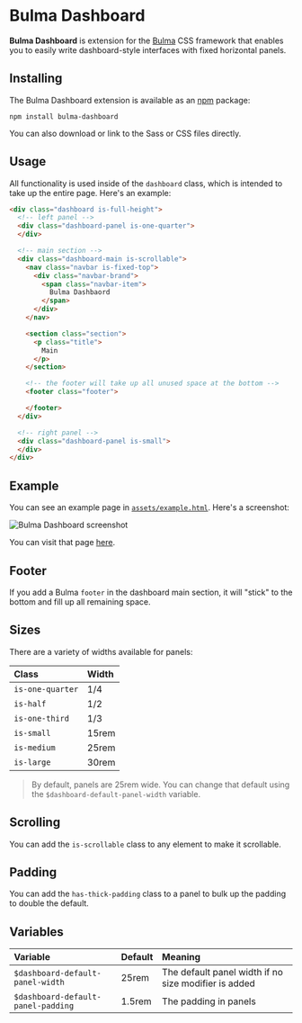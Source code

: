 # Bulma Dashboard

**Bulma Dashboard** is extension for the [Bulma](https://bulma.io) CSS framework that enables you to easily write dashboard-style interfaces with fixed horizontal panels.

## Installing

The Bulma Dashboard extension is available as an [npm](https://npmjs.org) package:

```shell
npm install bulma-dashboard
```

You can also download or link to the Sass or CSS files directly.

## Usage

All functionality is used inside of the `dashboard` class, which is intended to take up the entire page. Here's an example:

```html
<div class="dashboard is-full-height">
  <!-- left panel -->
  <div class="dashboard-panel is-one-quarter">
  </div>

  <!-- main section -->
  <div class="dashboard-main is-scrollable">
    <nav class="navbar is-fixed-top">
      <div class="navbar-brand">
        <span class="navbar-item">
          Bulma Dashbaord
        </span>
      </div>
    </nav>

    <section class="section">
      <p class="title">
        Main
      </p>
    </section>

    <!-- the footer will take up all unused space at the bottom -->
    <footer class="footer">

    </footer>
  </div>

  <!-- right panel -->
  <div class="dashboard-panel is-small">
  </div>
</div>
```

## Example

You can see an example page in [`assets/example.html`](assets/example.html). Here's a screenshot:

![Bulma Dashboard screenshot](docs/screenshot.png)

You can visit that page [here](https://lucperkins.github.io/bulma-dashboard/index.html).

## Footer

If you add a Bulma `footer` in the dashboard main section, it will "stick" to the bottom and fill up all remaining space.

## Sizes

There are a variety of widths available for panels:

Class | Width
:-----|:-----
`is-one-quarter` | 1/4
`is-half` | 1/2
`is-one-third` | 1/3
`is-small` | 15rem
`is-medium` | 25rem
`is-large` | 30rem

> By default, panels are 25rem wide. You can change that default using the `$dashboard-default-panel-width` variable.

## Scrolling

You can add the `is-scrollable` class to any element to make it scrollable.

## Padding

You can add the `has-thick-padding` class to a panel to bulk up the padding to double the default.

## Variables

Variable | Default | Meaning
:--------|:--------|:-------
`$dashboard-default-panel-width` | 25rem | The default panel width if no size modifier is added
`$dashboard-default-panel-padding` | 1.5rem | The padding in panels
